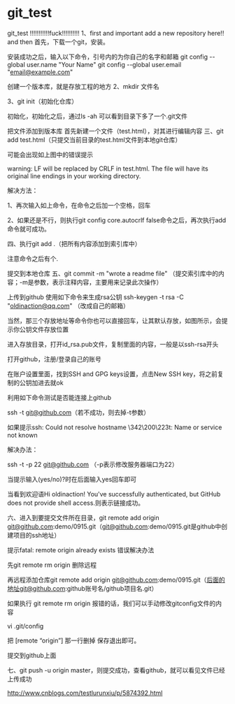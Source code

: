 # git_test
git_test
!!!!!!!!!!!fuck!!!!!!!!!!
1、first and important add a new repository here!!
and then 
首先，下载一个git，安装。

安装成功之后，输入以下命令，引号内的为你自己的名字和邮箱
git config --global user.name "Your Name"
git config --global user.email "email@example.com"

创建一个版本库，就是存放工程的地方
2、mkdir 文件名

3、git init（初始化仓库）



初始化，初始化之后，通过ls -ah 可以看到目录下多了一个.git文件



把文件添加到版本库
首先新建一个文件（test.html），对其进行编辑内容
三、git add test.html（只提交当前目录的test.html文件到本地git仓库）



可能会出现如上图中的错误提示

warning: LF will be replaced by CRLF in test.html.
The file will have its original line endings in your working directory.

解决方法：

1、再次输入如上命令，在命令之后加一个空格，回车

2、如果还是不行，则执行git config core.autocrlf false命令之后，再次执行add命令就可成功。

四、执行git add .（把所有内容添加到索引库中）

注意命令之后有个.

提交到本地仓库
五、git commit -m "wrote a readme file" （提交索引库中的内容；-m是参数，表示注释内容，主要用来记录此次操作）

上传到github
使用如下命令来生成rsa公钥
ssh-keygen -t rsa -C "oldinaction@qq.com" （改成自己的邮箱）



当然，那三个存放地址等命令你也可以直接回车，让其默认存放，如图所示，会提示你公钥文件存放位置

进入存放目录，打开id_rsa.pub文件，复制里面的内容，一般是以ssh-rsa开头



打开github，注册/登录自己的账号

在账户设置里面，找到SSH and GPG keys设置，点击New SSH key，将之前复制的公钥加进去就ok



利用如下命令测试是否能连接上github

ssh -t git@github.com（若不成功，则去掉-t参数）



 如果提示ssh: Could not resolve hostname \342\200\223t: Name or service not known

解决办法：

ssh -t -p 22 git@github.com （-p表示修改服务器端口为22）

当提示输入(yes/no)?时在后面输入yes回车即可

当看到欢迎语Hi oldinaction! You've successfully authenticated, but GitHub does not provide shell access.则表示链接成功。

六、进入到要提交文件所在目录，git remote add origin git@github.com:demo/0915.git（git@github.com:demo/0915.git是github中创建项目的ssh地址）



提示fatal: remote origin already exists 错误解决办法

先git remote rm origin  删除远程

再远程添加仓库git remote add origin git@github.com:demo/0915.git（后面的地址git@github.com:github账号名/github项目名.git）

如果执行 git remote rm origin 报错的话，我们可以手动修改gitconfig文件的内容

vi .git/config

把 [remote “origin”] 那一行删掉   保存退出即可。

提交到github上面

七、git push -u origin master，则提交成功，查看github，就可以看见文件已经上传成功

 http://www.cnblogs.com/testlurunxiu/p/5874392.html

 
